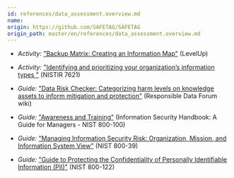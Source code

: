 ```yaml
---
id: references/data_assessment.overview.md
name: 
origin: https://github.com/SAFETAG/SAFETAG
origin_path: master/en/references/data_assessment.overview.md
---
```



  * *Activity:* ["Backup Matrix: Creating an Information Map"](https://www.level-up.cc/leading-trainings/training-curriculum/activity/backup-matrix) (LevelUp)

  * *Activity:* ["Identifying and prioritizing your organization’s
information types "](http://csrc.nist.gov/publications/nistir/ir7621/nistir-7621.pdf#page=18) (NISTIR 7621)

  * *Guide:* ["Data Risk Checker: Categorizing harm levels on knowledge assets to inform mitigation and protection"](https://wiki.responsibledata.io/Data_Risk_Checker) (Responsible Data Forum wiki)

  * *Guide:* ["Awareness and Training"](http://csrc.nist.gov/publications/nistpubs/800-100/SP800-100-Mar07-2007.pdf) (Information Security Handbook: A Guide for Managers - NIST 800-100)

  * *Guide:* ["Managing Information Security Risk: Organization, Mission, and Information System View"](http://csrc.nist.gov/publications/nistpubs/800-39/SP800-39-final.pdf) (NIST 800-39)

  * *Guide:* ["Guide to Protecting the Confidentiality of Personally Identifiable Information (PII)"](http://csrc.nist.gov/publications/nistpubs/800-122/sp800-122.pdf) (NIST 800-122)

